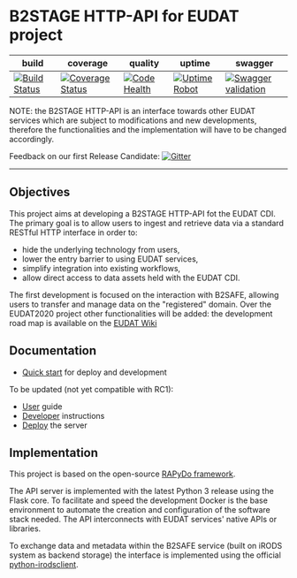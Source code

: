 
# B2STAGE HTTP-API for EUDAT project


| build | coverage | quality | uptime | swagger |
| --- | --- | --- | --- | --- |
| [![Build Status](https://travis-ci.org/EUDAT-B2STAGE/http-api.svg)](https://travis-ci.org/EUDAT-B2STAGE/http-api) | [![Coverage Status](https://coveralls.io/repos/github/EUDAT-B2STAGE/http-api/badge.svg?branch=master)](https://coveralls.io/github/EUDAT-B2STAGE/http-api?branch=master) | [![Code Health](https://landscape.io/github/EUDAT-B2STAGE/http-api/master/landscape.svg?style=flat)](https://landscape.io/github/EUDAT-B2STAGE/http-api/master) | [![Uptime Robot](https://img.shields.io/uptimerobot/ratio/m778586640-4e31f2b00e90bce508dcdf33.svg?maxAge=2592000)](https://stats.uptimerobot.com/xGG9gTK3q) | [![Swagger validation](https://img.shields.io/swagger/valid/2.0/https/b2stage.cineca.it/api/specs.svg)](http://petstore.swagger.io/?url=https://b2stage.cineca.it/api/specs&docExpansion=none) |

NOTE: the B2STAGE HTTP-API is an interface towards other EUDAT services which are subject to modifications and new developments, therefore the functionalities and the implementation will have to be changed accordingly. 

Feedback on our first Release Candidate: [![Gitter](https://badges.gitter.im/EUDAT-B2STAGE/http-api.svg)](https://gitter.im/EUDAT-B2STAGE/http-api?utm_source=badge&utm_medium=badge&utm_campaign=pr-badge)


---


## Objectives

This project aims at developing a B2STAGE HTTP-API fot the EUDAT CDI.
The primary goal is to allow users to ingest and retrieve data via a standard RESTful HTTP interface in order to:

- hide the underlying technology from users,
- lower the entry barrier to using EUDAT services,
- simplify integration into existing workflows,
- allow direct access to data assets held with the EUDAT CDI.

The first development is focused on the interaction with B2SAFE, allowing users to transfer and manage data on the "registered" domain.
Over the EUDAT2020 project other functionalities will be added: the development road map is available on the [EUDAT Wiki](https://confluence.csc.fi/display/EUDAT2/Service+building+roadmap)


## Documentation

- [Quick start](docs/user/user.md) for deploy and development

To be updated (not yet compatible with RC1):

- [User](docs/user/user.md) guide
- [Developer](docs/development/development.md) instructions
- [Deploy](docs/deploy/deploy.md) the server


## Implementation

This project is based on the open-source [RAPyDo framework](https://github.com/rapydo).

The API server is implemented with the latest Python 3 release using the Flask core. To facilitate and speed the development Docker is the base environment to automate the creation and configuration of the software stack needed.
The API interconnects with EUDAT services' native APIs or libraries.

To exchange data and metadata within the B2SAFE service (built on iRODS system as backend storage) the interface is implemented using the official [python-irodsclient](https://github.com/irods/python-irodsclient).

<!--
## quick notes

b2access basic endpoints:
https://eudat.eu/services/userdoc/b2access-service-integration#B2ACCESS_Services_Endpoints

https://eudat-aai.fz-juelich.de:8445/oauth-demo/get_token.jsp
-->
